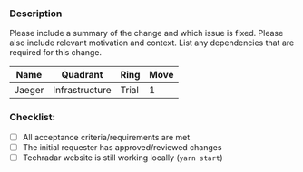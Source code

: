 ### Description

Please include a summary of the change and which issue is fixed. Please also include relevant motivation and context.
List any dependencies that are required for this change. 

|Name|Quadrant|Ring|Move|
|---|---|---|---|
|Jaeger|Infrastructure	|Trial|1|

### Checklist:

- [ ] All acceptance criteria/requirements are met
- [ ] The initial requester has approved/reviewed changes
- [ ] Techradar website is still working locally (```yarn start```)